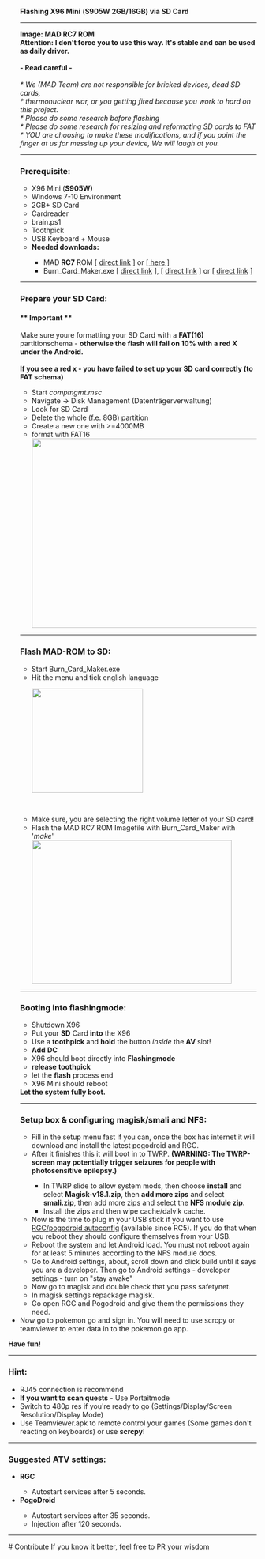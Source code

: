 <p>
<ul>
<p style="text-align: ;"><strong>Flashing X96 Mini</strong> (<strong>S905W 2GB/16GB) via SD Card</strong><br>
<hr />
<strong>Image: </strong><strong>MAD RC7 ROM</strong><br>
<strong>Attention:
I don't force you to use this way. It's stable and can be used as daily driver. <br><br>- Read careful -</strong></h6><br><br>
<em>* We (MAD Team) are not responsible for bricked devices, dead SD cards,<br>
 * thermonuclear war, or you getting fired because you work to hard on this project. <br> * Please do some research before flashing<br>
 * Please do some research for resizing and reformating SD cards to FAT<br>
 * YOU are choosing to make these modifications, and if you point the finger at us for messing up your device, We will laugh at you.<br>
 </em>
<hr />
</ul>
<ul>
<h3>Prerequisite:</h3>
<ul>
 	<li>X96 Mini (<strong>S905W)</strong></li>
 	<li>Windows 7-10 Environment</li>
 	<li>2GB+ SD Card</li>
 	<li>Cardreader</li>
 	<li>brain.ps1</li>
 	<li>Toothpick</li>
 	<li>USB Keyboard + Mouse</li>
 	<li><b>Needed downloads:</b></li>
	<ul>
 	<li>MAD<strong> RC7</strong> ROM<strong></strong> [ <a href="https://github.com/Map-A-Droid/MAD-ATV/releases/download/rc7/MAD-s905w-RC7.img">direct link</a> ] or <a href="https://github.com/Map-A-Droid/MAD-ATV/releases/tag/rc7">[ here ]</a></li>
 	<li>Burn_Card_Maker.exe [ <a href="https://share108.com/06r0pntu2p6h/Burn_Card_Maker%E5%B7%A5%E5%85%B7.rar">direct link</a> ], [ <a href="https://www.mediafire.com/?v28g81wjx25dyk3">direct link</a> ] or [ <a href="http://www.filefactory.com/file/7d4u08th9qpn/Burn_Card_Maker%E5%B7%A5%E5%85%B7.rar">direct link</a> ]</li>
 	</ul></ul><p>
 
<hr />
<h3>Prepare your SD Card:</h3>
<h4><strong>** Important **</strong></h4>
Make sure youre formatting your SD Card with a <strong>FAT(16)</strong> partitionschema - <strong>otherwise the flash will fail on 10% with a red X under the Android.
<br><br>If you see a red x - you have failed to set up your SD card correctly (to FAT schema)</strong>
<p>
<ul>
 	<li>Start <em>compmgmt.msc</em></li>
 	<li>Navigate -&gt; Disk Management (Datenträgerverwaltung)</li>
 	<li>Look for SD Card</li>
 	<li>Delete the whole (f.e. 8GB) partition</li>
 	<li>Create a new one with >=4000MB</li>
 	<li>format with FAT16</li>
<a href="https://pixlblog.pixlmap.de/wp-content/uploads/2019/06/fat16.png"><img class="wp-image-229 size-full" src="https://pixlblog.pixlmap.de/wp-content/uploads/2019/06/fat16.png" alt="" width="490" height="383" /></a>
</ul>
<hr />

<h3>Flash MAD-ROM to SD:</h3>
<ul>
 	<li>Start Burn_Card_Maker.exe
 	<li>Hit the menu and tick english language</li>

<a href="https://pixlblog.pixlmap.de/wp-content/uploads/2019/06/burnen.png"><img class="wp-image-226 " src="https://pixlblog.pixlmap.de/wp-content/uploads/2019/06/burnen.png" alt="" width="225" height="211" /></a>
</ul>
&nbsp;
<ul>
<li>Make sure, you are selecting the right volume letter of your SD card!</li>
 	<li>Flash the MAD RC7 ROM Imagefile with Burn_Card_Maker with '<em>make</em>'</li>
<a href="https://pixlblog.pixlmap.de/wp-content/uploads/2019/06/burncardmaker2.png"><img class="wp-image-181 aligncenter" src="https://pixlblog.pixlmap.de/wp-content/uploads/2019/06/burncardmaker2.png" alt="" width="405" height="291" /></a>
</ul>
<hr />

<h3>Booting into flashingmode:</h3>
<ul>
 	<li>Shutdown X96</li>
 	<li>Put your <strong>SD</strong> Card <strong>into</strong> the X96</li>
 	<li>Use a <strong>toothpick</strong> and <strong>hold</strong> the button <em>inside</em> the <strong>AV </strong>slot!</li>
 	<li><strong>Add</strong> <strong>DC</strong></li>
 	<li>X96 should boot directly into <strong>Flashingmode</strong></li>
 	<li><strong>release</strong> <strong>toothpick</strong></li>
 	<li>let the <strong>flash</strong> process end</li>
 	<li>X96 Mini should reboot</li>
</ul>
<strong>Let the system fully boot.</strong>
<hr />
<h3>Setup box & configuring magisk/smali and NFS:</h3>
<ul>
<li>Fill in the setup menu fast if you can, once the box has internet it will download and install the latest pogodroid and RGC.</li>
<li>After it finishes this it will boot in to TWRP. <b>(WARNING: The TWRP-screen may potentially trigger seizures for people with photosensitive epilepsy.)</b></li>
<ul>
<li>In TWRP slide to allow system mods, then choose <b>install</b> and select <b>Magisk-v18.1.zip</b>, then <b>add more zips</b> and select <b>smali.zip</b>, then add more zips and select the <b>NFS module zip.</b></li>
<li>Install the zips and then wipe cache/dalvik cache.</li></ul>
<li>Now is the time to plug in your USB stick if you want to use <a href="https://github.com/Map-A-Droid/MAD-ATV/blob/master/README_autoconfig.md">RGC/pogodroid autoconfig</a> (available since RC5). If you do that when you reboot they should configure themselves from your USB.</li>
<li>Reboot the system and let Android load. You must not reboot again for at least 5 minutes according to the NFS module docs.</li>
<li>Go to Android settings, about, scroll down and click build until it says you are a developer. Then go to Android settings - developer settings - turn on "stay awake"</li>
<li>Now go to magisk and double check that you pass safetynet.</li>
<li>In magisk settings repackage magisk.</li>
<li>Go open RGC and Pogodroid and give them the permissions they need.</li></ul>
<li>Now go to pokemon go and sign in. You will need to use scrcpy or teamviewer to enter data in to the pokemon go app.</li>
</ul>
<strong>Have fun!</strong>
<hr />
<h3>Hint:</h3>
<ul>
 	<li>RJ45 connection is recommend</li>
 	<li><strong>If you want to scan quests</strong> - Use Portaitmode
 	<li>Switch to 480p res if you're ready to go (Settings/Display/Screen Resolution/Display Mode)</li>
 	<li>Use Teamviewer.apk to remote control your games (Some games don't reacting on keyboards) or use <strong>scrcpy</strong>!</li>
</ul>

<hr />
<h3>Suggested ATV settings:</h3>
<ul>
 	<strong><li>RGC</li></strong>
	<ul>
	<li>Autostart services after 5 seconds.
	</ul>
	<strong><li>PogoDroid</li></strong>
	<ul>
	<li>Autostart services after 35 seconds.</li>
	<li>Injection after 120 seconds.</li>
	</ul>
</ul>
<hr />
# Contribute
If you know it better, feel free to PR your wisdom
